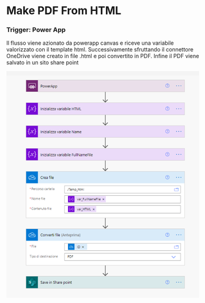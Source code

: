 # Make PDF From HTML

### Trigger: Power App

Il flusso viene azionato da powerapp canvas e riceve una variabile valorizzato con il template html. Successivamente sfruttando il connettore OneDrive viene creato in file .html e poi convertito in PDF. Infine il PDF viene salvato in un sito share point

![](https://github.com/N1C0-95/PowerAutomate/blob/main/Make%20PDF%20From%20HTML/Screenshot_MakePDF.png)
